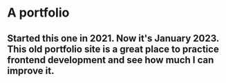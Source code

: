 # A portfolio

## Started this one in 2021. Now it's January 2023. This old portfolio site is a great place to practice frontend development and see how much I can improve it. 
